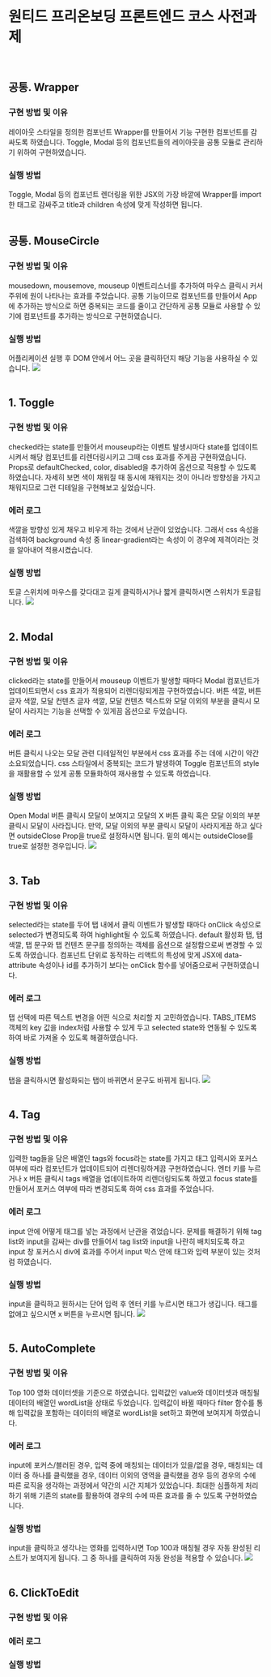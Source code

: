 # 원티드 프리온보딩 프론트엔드 코스 사전과제

<br>

## 공통. Wrapper

### 구현 방법 및 이유

레이아웃 스타일을 정의한 컴포넌트 Wrapper를 만들어서 기능 구현한 컴포넌트를 감싸도록 하였습니다.
Toggle, Modal 등의 컴포넌트들의 레이아웃을 공통 모듈로 관리하기 위하여 구현하였습니다.

### 실행 방법

Toggle, Modal 등의 컴포넌트 렌더링을 위한 JSX의 가장 바깥에 Wrapper를 import한 태그로 감싸주고 title과 children 속성에 맞게 작성하면 됩니다.
<br>
<br>

## 공통. MouseCircle

### 구현 방법 및 이유

mousedown, mousemove, mouseup 이벤트리스너를 추가하여 마우스 클릭시 커서 주위에 원이 나타나는 효과를 주었습니다.
공통 기능이므로 컴포넌트를 만들어서 App에 추가하는 방식으로 하면 중복되는 코드를 줄이고 간단하게 공통 모듈로 사용할 수 있기에 컴포넌트를 추가하는 방식으로 구현하였습니다.

### 실행 방법

어플리케이션 실행 후 DOM 안에서 어느 곳을 클릭하던지 해당 기능을 사용하실 수 있습니다.
<img src="https://user-images.githubusercontent.com/36434219/151656821-c5542afa-2834-4b95-be39-6a77603848bc.gif">
<br>
<br>

## 1. Toggle

### 구현 방법 및 이유

checked라는 state를 만들어서 mouseup라는 이벤트 발생시마다
state를 업데이트시켜서 해당 컴포넌트를 리렌더링시키고 그때 css 효과를 주게끔 구현하였습니다.
Props로 defaultChecked, color, disabled을 추가하여 옵션으로 적용할 수 있도록 하였습니다.
자세히 보면 색이 채워질 때 동시에 채워지는 것이 아니라 방향성을 가지고 채워지므로 그런 디테일을 구현해보고 싶었습니다.

### 에러 로그

색깔을 방향성 있게 채우고 비우게 하는 것에서 난관이 있었습니다.
그래서 css 속성을 검색하여 background 속성 중 linear-gradient라는 속성이 이 경우에 제격이라는 것을 알아내어 적용시켰습니다.

### 실행 방법

토글 스위치에 마우스를 갖다대고 길게 클릭하시거나 짧게 클릭하시면 스위치가 토글됩니다.
<img src="https://user-images.githubusercontent.com/36434219/151660862-fbca442b-1d6b-49ed-a1ff-d67d9a8e034c.gif">
<br>
<br>

## 2. Modal

### 구현 방법 및 이유

clicked라는 state를 만들어서 mouseup 이벤트가 발생할 때마다 Modal 컴포넌트가 업데이트되면서 css 효과가 적용되어 리렌더링되게끔 구현하였습니다.
버튼 색깔, 버튼 글자 색깔, 모달 컨텐츠 글자 색깔, 모달 컨텐츠 텍스트와 모달 이외의 부분을 클릭시 모달이 사라지는 기능을 선택할 수 있게끔 옵션으로 두었습니다.

### 에러 로그

버튼 클릭시 나오는 모달 관련 디테일적인 부분에서 css 효과를 주는 데에 시간이 약간 소요되었습니다.
css 스타일에서 중복되는 코드가 발생하여 Toggle 컴포넌트의 style을 재활용할 수 있게 공통 모듈화하여 재사용할 수 있도록 하였습니다.

### 실행 방법

Open Modal 버튼 클릭시 모달이 보여지고 모달의 X 버튼 클릭 혹은 모달 이외의 부분 클릭시 모달이 사라집니다.
만약, 모달 이외의 부분 클릭시 모달이 사라지게끔 하고 싶다면 outsideClose Prop을 true로 설정하시면 됩니다.
밑의 예시는 outsideClose를 true로 설정한 경우입니다.
<img src="https://user-images.githubusercontent.com/36434219/151684355-f28f2eaa-c211-4d5f-95b3-fb258ea52afc.gif">
<br>
<br>

## 3. Tab

### 구현 방법 및 이유

selected라는 state를 두어 탭 내에서 클릭 이벤트가 발생할 때마다 onClick 속성으로 selected가 변경되도록 하여 highlight될 수 있도록 하였습니다.
default 활성화 탭, 탭 색깔, 탭 문구와 탭 컨텐츠 문구를 정의하는 객체를 옵션으로 설정함으로써 변경할 수 있도록 하였습니다.
컴포넌트 단위로 동작하는 리액트의 특성에 맞게 JSX에 data-attribute 속성이나 id를 추가하기 보다는 onClick 함수를 넣어줌으로써 구현하였습니다.

### 에러 로그

탭 선택에 따른 텍스트 변경을 어떤 식으로 처리할 지 고민하였습니다.
TABS_ITEMS 객체의 key 값을 index처럼 사용할 수 있게 두고 selected state와 연동될 수 있도록 하여 바로 가져올 수 있도록 해결하였습니다.

### 실행 방법

탭을 클릭하시면 활성화되는 탭이 바뀌면서 문구도 바뀌게 됩니다.
<img src="https://user-images.githubusercontent.com/36434219/151799658-abb8f875-800b-40ac-ad34-64facad4a426.gif">
<br>
<br>

## 4. Tag

### 구현 방법 및 이유

입력한 tag들을 담은 배열인 tags와 focus라는 state를 가지고 태그 입력시와 포커스 여부에 따라 컴포넌트가 업데이트되어 리렌더링하게끔 구현하였습니다.
엔터 키를 누르거나 x 버튼 클릭시 tags 배열을 업데이트하여 리렌더링되도록 하였고 focus state를 만들어서 포커스 여부에 따라 변경되도록 하여 css 효과를 주었습니다.

### 에러 로그

input 안에 어떻게 태그를 넣는 과정에서 난관을 겪었습니다.
문제를 해결하기 위해 tag list와 input을 감싸는 div를 만들어서 tag list와 input을 나란히 배치되도록 하고 input 창 포커스시 div에 효과를 주어서 input 박스 안에 태그와 입력 부분이 있는 것처럼 하였습니다.

### 실행 방법

input을 클릭하고 원하시는 단어 입력 후 엔터 키를 누르시면 태그가 생깁니다.
태그를 없애고 싶으시면 x 버튼을 누르시면 됩니다.
<img src="https://user-images.githubusercontent.com/36434219/151896791-623db991-583c-49db-9ad6-a29b00b3bc47.gif">
<br>
<br>

## 5. AutoComplete

### 구현 방법 및 이유

Top 100 영화 데이터셋을 기준으로 하였습니다.
입력값인 value와 데이터셋과 매칭될 데이터의 배열인 wordList을 상태로 두었습니다.
입력값이 바뀔 때마다 filter 함수를 통해 입력값을 포함하는 데이터의 배열로 wordList을 set하고 화면에 보여지게 하였습니다.

### 에러 로그

input에 포커스/블러된 경우, 입력 중에 매칭되는 데이터가 있을/없을 경우, 매칭되는 데이터 중 하나를 클릭했을 경우, 데이터 이외의 영역을 클릭했을 경우 등의 경우의 수에 따른 로직을 생각하는 과정에서 약간의 시간 지체가 있었습니다. 최대한 심플하게 처리하기 위해 기존의 state를 활용하여 경우의 수에 따른 효과를 줄 수 있도록 구현하였습니다.

### 실행 방법

input을 클릭하고 생각나는 영화를 입력하시면 Top 100과 매칭될 경우 자동 완성된 리스트가 보여지게 됩니다.
그 중 하나를 클릭하여 자동 완성을 적용할 수 있습니다.
<img src="https://user-images.githubusercontent.com/36434219/152119982-c4a0c64f-76da-4953-8010-2de7be37d8e6.gif">
<br>
<br>

## 6. ClickToEdit

### 구현 방법 및 이유

### 에러 로그

### 실행 방법
